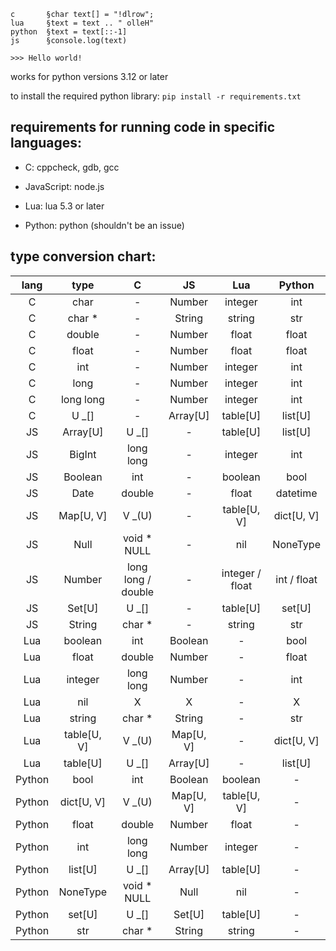 ```
c       §char text[] = "!dlrow";
lua     §text = text .. " olleH"
python  §text = text[::-1]
js      §console.log(text)

>>> Hello world!
```

works for python versions 3.12 or later


to install the required python library:
`pip install -r requirements.txt`


## requirements for running code in specific languages:

- C: cppcheck, gdb, gcc

- JavaScript: node.js

- Lua: lua 5.3 or later

- Python: python (shouldn't be an issue)

## type conversion chart:

| lang |    type   |        C         |    JS   |      Lua      |   Python  |
|:----:|:---------:|:----------------:|:-------:|:-------------:|:---------:|
|  C   |    char   |        -         |  Number |    integer    |    int    |
|  C   |   char *  |        -         |  String |     string    |    str    |
|  C   |   double  |        -         |  Number |     float     |   float   |
|  C   |   float   |        -         |  Number |     float     |   float   |
|  C   |    int    |        -         |  Number |    integer    |    int    |
|  C   |    long   |        -         |  Number |    integer    |    int    |
|  C   | long long |        -         |  Number |    integer    |    int    |
|  C   |   U _[]   |        -         | Array[U]|    table[U]   |  list[U]  |
|  JS  |  Array[U] |      U _[]       |    -    |    table[U]   |  list[U]  |
|  JS  |   BigInt  |    long long     |    -    |    integer    |    int    |
|  JS  |  Boolean  |       int        |    -    |    boolean    |    bool   |
|  JS  |    Date   |      double      |    -    |     float     |  datetime |
|  JS  | Map[U, V] |      V _(U)      |    -    |  table[U, V]  | dict[U, V]|
|  JS  |    Null   |   void * NULL    |    -    |      nil      |  NoneType |
|  JS  |   Number  |long long / double|    -    |integer / float|int / float|
|  JS  |   Set[U]  |      U _[]       |    -    |    table[U]   |   set[U]  |
|  JS  |   String  |      char *      |    -    |     string    |    str    |
| Lua  |  boolean  |       int        | Boolean |       -       |    bool   |
| Lua  |   float   |      double      |  Number |       -       |   float   |
| Lua  |  integer  |    long long     |  Number |       -       |    int    |
| Lua  |    nil    |        X         |    X    |       -       |     X     |
| Lua  |   string  |      char *      |  String |       -       |    str    |
| Lua  |table[U, V]|      V _(U)      |Map[U, V]|       -       | dict[U, V]|
| Lua  |  table[U] |      U _[]       | Array[U]|       -       |  list[U]  |
|Python|    bool   |       int        | Boolean |    boolean    |     -     |
|Python| dict[U, V]|      V _(U)      |Map[U, V]|  table[U, V]  |     -     |
|Python|   float   |      double      |  Number |     float     |     -     |
|Python|    int    |    long long     |  Number |    integer    |     -     |
|Python|  list[U]  |      U _[]       | Array[U]|    table[U]   |     -     |
|Python|  NoneType |   void * NULL    |   Null  |      nil      |     -     |
|Python|   set[U]  |      U _[]       |  Set[U] |    table[U]   |     -     |
|Python|    str    |      char *      |  String |     string    |     -     |